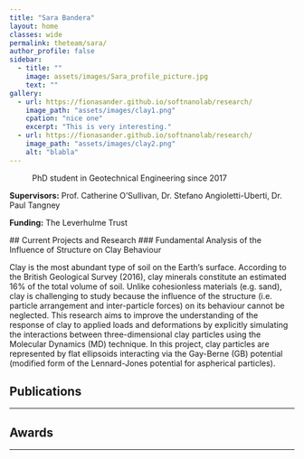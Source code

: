 ```yaml
---
title: "Sara Bandera"
layout: home
classes: wide
permalink: theteam/sara/
author_profile: false
sidebar:
  - title: ""
    image: assets/images/Sara_profile_picture.jpg
    text: ""
gallery:
  - url: https://fionasander.github.io/softnanolab/research/
    image_path: "assets/images/clay1.png"
    cpation: "nice one"
    excerpt: "This is very interesting."
  - url: https://fionasander.github.io/softnanolab/research/
    image_path: "assets/images/clay2.png"
    alt: "blabla"
---
```


<p style="margin-left: 40px"> PhD student in Geotechnical Engineering since 2017 <br /> 
    
  <strong>Supervisors:</strong> Prof. Catherine O’Sullivan, Dr. Stefano Angioletti-Uberti, Dr. Paul Tangney <br />
  
  
   <strong>Funding:</strong> The Leverhulme Trust <br />
  </p>
## Current Projects and Research
### Fundamental Analysis of the Influence of Structure on Clay Behaviour

Clay is the most abundant type of soil on the Earth’s surface. According to the British Geological Survey (2016), clay minerals constitute an estimated 16% of the total volume of soil. Unlike cohesionless materials (e.g. sand), clay is challenging to study because the influence of the structure (i.e. particle arrangement and inter-particle forces) on its behaviour cannot be neglected. 
This research aims to improve the understanding of the response of clay to applied loads and deformations by explicitly simulating the interactions between three-dimensional clay particles using the Molecular Dynamics (MD) technique. In this project, clay particles are represented by flat ellipsoids interacting via the Gay-Berne (GB) potential (modified form of the Lennard-Jones potential for aspherical particles). 
## Publications
---

## Awards
---




